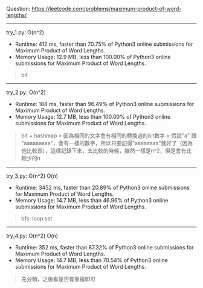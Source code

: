 Question: https://leetcode.com/problems/maximum-product-of-word-lengths/

---

try_1.py: O(n^2)
* Runtime: 412 ms, faster than 70.75% of Python3 online submissions for Maximum Product of Word Lengths.
* Memory Usage: 12.9 MB, less than 100.00% of Python3 online submissions for Maximum Product of Word Lengths.

> bit

---

try_2.py: O(n^2)
* Runtime: 184 ms, faster than 96.49% of Python3 online submissions for Maximum Product of Word Lengths.
* Memory Usage: 12.7 MB, less than 100.00% of Python3 online submissions for Maximum Product of Word Lengths.

> bit + hashmap
	> 因為相同的文字會有相同的轉換過的bit數字
	> 假設"a" 跟 "aaaaaaaaa"，會有一樣的數字，所以只要記得"aaaaaaaa"就好了（因為他比較長），這樣記錄下來，去比較的時候，雖然一樣是n^2，但是會有比較少的n

---

try_3.py: O(n^2) O(n)

* Runtime: 3452 ms, faster than 20.89% of Python3 online submissions for Maximum Product of Word Lengths.
* Memory Usage: 14.7 MB, less than 46.96% of Python3 online submissions for Maximum Product of Word Lengths.

> bfs: loop set

---

try_4.py: O(n^2) O(n)

* Runtime: 352 ms, faster than 87.32% of Python3 online submissions for Maximum Product of Word Lengths.
* Memory Usage: 14.7 MB, less than 70.54% of Python3 online submissions for Maximum Product of Word Lengths.

> 先分類，之後看是否有重複即可